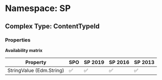 # Namespace: SP

## Complex Type: ContentTypeId

### Properties

**Availability matrix**

Property | SPO | SP 2019 | SP 2016 | SP 2013
----------|-----|---------|---------|--------
StringValue (Edm.String) | ✅ | ✅ | ✅ | ✅
